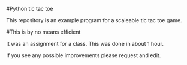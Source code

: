 #Python tic tac toe

This repository is an example program for a scaleable tic tac toe game.

#This is by no means efficient

It was an assignment for a class. This was done in about 1 hour.

If you see any possible improvements please request and edit.
